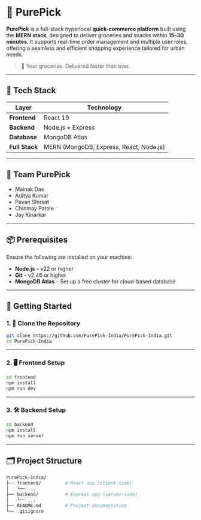 # 🛒 PurePick

**PurePick** is a full-stack hyperlocal **quick-commerce platform** built using the **MERN stack**, designed to deliver groceries and snacks within **15–30 minutes**. It supports real-time order management and multiple user roles, offering a seamless and efficient shopping experience tailored for urban needs.

> 🚚 Your groceries. Delivered faster than ever.

---

## 🚀 Tech Stack

| Layer         | Technology         |
|---------------|--------------------|
| **Frontend**  | React 19           |
| **Backend**   | Node.js + Express  |
| **Database**  | MongoDB Atlas      |
| **Full Stack**| MERN (MongoDB, Express, React, Node.js) |

---

## 👥 Team PurePick

- Mainak Das  
- Aditya Kumar  
- Pavan Shirsat  
- Chinmay Patole  
- Jay Kinarkar  

---

## 📦 Prerequisites

Ensure the following are installed on your machine:

- **Node.js** – v22 or higher  
- **Git** – v2.46 or higher  
- **MongoDB Atlas** – Set up a free cluster for cloud-based database

---

## 🔧 Getting Started

### 1. 📁 Clone the Repository

```bash
git clone https://github.com/PurePick-India/PurePick-India.git
cd PurePick-India
```
---


### 2. 🖥️ Frontend Setup

```bash
cd frontend
npm install
npm run dev
``` 
---

### 3. 🛠️ Backend Setup

```bash
cd backend
npm install
npm run server
```
---

## 🗂️ Project Structure

```bash
PurePick-India/
├── frontend/         # React app (client-side)
│   └── ...
├── backend/          # Express app (server-side)
│   └── ...
├── README.md         # Project documentation
└── .gitignore
```


